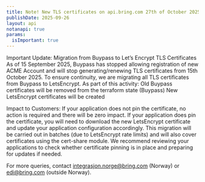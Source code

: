 ```yaml
---
title: Note! New TLS certificates on api.bring.com 27th of October 2025
publishDate: 2025-09-26
layout: api
notanapi: true
params:
  isImportant: true
---
```


Important Update: Migration from Buypass to Let’s Encrypt TLS Certificates
As of 15 September 2025, Buypass has stopped allowing registration of new ACME Account and will stop generating/renewing TLS certificates from 15th October 2025. To ensure continuity, we are migrating all TLS certificates from Buypass to LetsEncrypt.
As part of this activity:
Old Buypass certificates will be removed from the terraform state (Buypass)
New LetsEncrypt certificates will be created

Impact to Customers:
If your application does not pin the certificate, no action is required and there will be zero impact.
If your application does pin the certificate, you will need to download the new LetsEncrypt certificate and update your application configuration accordingly.
This migration will be carried out in batches (due to LetsEncrypt rate limits) and will also cover certificates using the cert-share module.
We recommend reviewing your applications to check whether certificate pinning is in place and preparing for updates if needed.

For more queries, contact integrasjon.norge@bring.com (Norway) or edi@bring.com (outside Norway).
